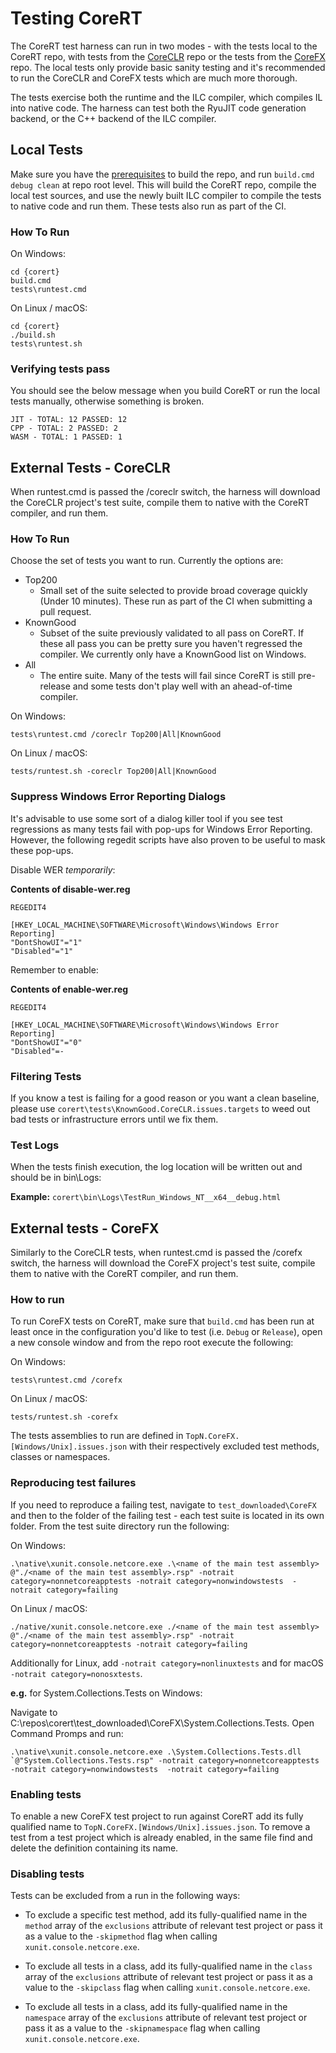 # Testing CoreRT

The CoreRT test harness can run in two modes - with the tests local to the CoreRT repo, with tests from the [CoreCLR](https://github.com/dotnet/coreclr) repo or the tests from the [CoreFX](https://github.com/dotnet/corefx) repo. The local tests only provide basic sanity testing and it's recommended to run the CoreCLR and CoreFX tests which are much more thorough.

The tests exercise both the runtime and the ILC compiler, which compiles IL into native code. The harness can test both the RyuJIT code generation backend, or the C++ backend of the ILC compiler.

## Local Tests

Make sure you have the [prerequisites](prerequisites-for-building.md) to build the repo, and run `build.cmd debug clean` at repo root level. This will build the CoreRT repo, compile the local test sources, and use the newly built ILC compiler to compile the tests to native code and run them. These tests also run as part of the CI.

### How To Run

On Windows:
```
cd {corert}
build.cmd
tests\runtest.cmd
```

On Linux / macOS:
```
cd {corert}
./build.sh
tests\runtest.sh
```

### Verifying tests pass
You should see the below message when you build CoreRT or run the local tests manually, otherwise something is broken.

```
JIT - TOTAL: 12 PASSED: 12
CPP - TOTAL: 2 PASSED: 2
WASM - TOTAL: 1 PASSED: 1
```

## External Tests - CoreCLR

When runtest.cmd is passed the /coreclr switch, the harness will download the CoreCLR project's test suite, compile them to native with the CoreRT compiler, and run them.

### How To Run

Choose the set of tests you want to run. Currently the options are:

* Top200
  * Small set of the suite selected to provide broad coverage quickly (Under 10 minutes). These run as part of the CI when submitting a pull request.
* KnownGood
  * Subset of the suite previously validated to all pass on CoreRT. If these all pass you can be pretty sure you haven't regressed the compiler. We currently only have a KnownGood list on Windows.
* All
  * The entire suite. Many of the tests will fail since CoreRT is still pre-release and some tests don't play well with an ahead-of-time compiler.

On Windows:

```
tests\runtest.cmd /coreclr Top200|All|KnownGood
```

On Linux / macOS:

```
tests/runtest.sh -coreclr Top200|All|KnownGood
```

### Suppress Windows Error Reporting Dialogs

It's advisable to use some sort of a dialog killer tool if you see test regressions as many tests fail with pop-ups for Windows Error Reporting. However, the following regedit scripts have also proven to be useful to mask these pop-ups.

Disable WER *temporarily*:

**Contents of disable-wer.reg**

```
REGEDIT4

[HKEY_LOCAL_MACHINE\SOFTWARE\Microsoft\Windows\Windows Error Reporting]
"DontShowUI"="1"
"Disabled"="1"
```

Remember to enable:

**Contents of enable-wer.reg**

```
REGEDIT4

[HKEY_LOCAL_MACHINE\SOFTWARE\Microsoft\Windows\Windows Error Reporting]
"DontShowUI"="0"
"Disabled"=-
```

### Filtering Tests

If you know a test is failing for a good reason or you want a clean baseline, please use ```corert\tests\KnownGood.CoreCLR.issues.targets``` to weed out bad tests or infrastructure errors until we fix them.

### Test Logs

When the tests finish execution, the log location will be written out and should be in bin\Logs:

**Example:** ```corert\bin\Logs\TestRun_Windows_NT__x64__debug.html```

## External tests - CoreFX

Similarly to the CoreCLR tests, when runtest.cmd is passed the /corefx switch, the harness will download the CoreFX project's test suite, compile them to native with the CoreRT compiler, and run them.

### How to run

To run CoreFX tests on CoreRT, make sure that `build.cmd` has been run at least once in the configuration you'd like to test (i.e. `Debug` or `Release`), open a new console window and from the repo root execute the following:

On Windows:

```
tests\runtest.cmd /corefx
```

On Linux / macOS:

```
tests/runtest.sh -corefx
```

The tests assemblies to run are defined in `TopN.CoreFX.[Windows/Unix].issues.json` with their respectively excluded test methods, classes or namespaces.

### Reproducing test failures

If you need to reproduce a failing test, navigate to ```test_downloaded\CoreFX``` and then to the folder of the failing test - each test suite is located in its own folder. From the test suite directory run the following:

On Windows:

```
.\native\xunit.console.netcore.exe .\<name of the main test assembly>  @"./<name of the main test assembly>.rsp" -notrait category=nonnetcoreapptests -notrait category=nonwindowstests  -notrait category=failing
```

On Linux / macOS:

```
./native/xunit.console.netcore.exe ./<name of the main test assembly>  @"./<name of the main test assembly>.rsp" -notrait category=nonnetcoreapptests -notrait category=failing
```

Additionally for Linux, add `-notrait category=nonlinuxtests` and for macOS `-notrait category=nonosxtests`.

**e.g.** for System.Collections.Tests on Windows:

Navigate to C:\repos\corert\test_downloaded\CoreFX\System.Collections.Tests. 
Open Command Promps and run:

```
.\native\xunit.console.netcore.exe .\System.Collections.Tests.dll  `@"System.Collections.Tests.rsp" -notrait category=nonnetcoreapptests -notrait category=nonwindowstests  -notrait category=failing
```

### Enabling tests

To enable a new CoreFX test project to run against CoreRT add its fully qualified name to `TopN.CoreFX.[Windows/Unix].issues.json`.
To remove a test from a test project which is already enabled, in the same file find and delete the definition containing its name.

### Disabling tests

Tests can be excluded from a run in the following ways:

* To exclude a specific test method, add its fully-qualified name in the `method` array of the `exclusions` attribute of relevant test project or pass it as a value to the `-skipmethod` flag when calling `xunit.console.netcore.exe`.

* To exclude all tests in a class, add  its fully-qualified name in the `class` array of the `exclusions` attribute of relevant test project or pass it as a value to the `-skipclass` flag when calling `xunit.console.netcore.exe`.

* To exclude all tests in a class, add  its fully-qualified name in the `namespace` array of the `exclusions` attribute of relevant test project or pass it as a value to the `-skipnamespace` flag when calling `xunit.console.netcore.exe`.
